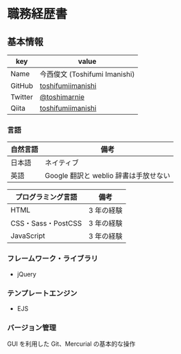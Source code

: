 # 職務経歴書

## 基本情報

|key|value|
|---|----|
|Name|今西俊文 (Toshifumi Imanishi)|
|GitHub|[toshifumiimanishi](https://github.com/toshifumiimanishi)|
|Twitter|[@toshimarnie](https://twitter.com/toshimarnie)|
|Qiita|[toshifumiimanishi](https://qiita.com/toshifumiimanishi)|

### 言語

|自然言語|備考|
|---|---|
|日本語|ネイティブ|
|英語|Google 翻訳と weblio 辞書は手放せない|

|プログラミング言語|備考|
|---|---|
|HTML|3 年の経験|
|CSS・Sass・PostCSS|3 年の経験|
|JavaScript|3 年の経験|

### フレームワーク・ライブラリ
- jQuery

### テンプレートエンジン
- EJS

### バージョン管理
GUI を利用した Git、Mercurial の基本的な操作
